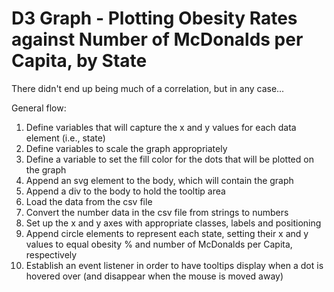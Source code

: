 # D3 Graph - Plotting Obesity Rates against Number of McDonalds per Capita, by State

There didn't end up being much of a correlation, but in any case...

General flow:

1. Define variables that will capture the x and y values for each data element (i.e., state)
2. Define variables to scale the graph appropriately
3. Define a variable to set the fill color for the dots that will be plotted on the graph
4. Append an svg element to the body, which will contain the graph
5. Append a div to the body to hold the tooltip area
6. Load the data from the csv file
7. Convert the number data in the csv file from strings to numbers
8. Set up the x and y axes with appropriate classes, labels and positioning
9. Append circle elements to represent each state, setting their x and y values to equal obesity % and number of McDonalds per Capita, respectively
10. Establish an event listener in order to have tooltips display when a dot is hovered over (and disappear when the mouse is moved away)
